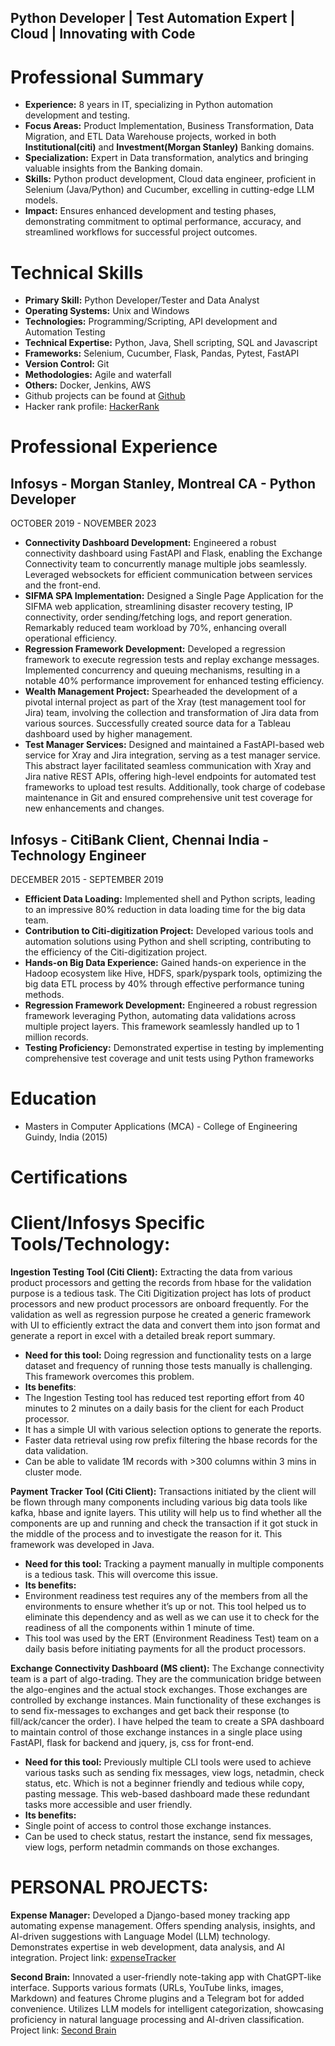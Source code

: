 ## Python Developer | Test Automation Expert | Cloud | Innovating with Code

# Professional Summary

- **Experience:** 8 years in IT, specializing in Python automation development and testing.
- **Focus Areas:** Product Implementation, Business Transformation, Data Migration, and ETL Data Warehouse projects, worked in both **Institutional(citi)** and **Investment(Morgan Stanley)** Banking domains.
- **Specialization:** Expert in Data transformation, analytics and bringing valuable insights from the Banking domain.
- **Skills:** Python product development, Cloud data engineer, proficient in Selenium (Java/Python) and Cucumber, excelling in cutting-edge LLM models.
- **Impact:** Ensures enhanced development and testing phases, demonstrating commitment to optimal performance, accuracy, and streamlined workflows for successful project outcomes.

# Technical Skills

- **Primary Skill:** Python Developer/Tester and Data Analyst
- **Operating Systems:** Unix and Windows
- **Technologies:** Programming/Scripting, API development and Automation Testing 
- **Technical Expertise:** Python, Java, Shell scripting, SQL and Javascript
- **Frameworks:** Selenium, Cucumber,  Flask, Pandas, Pytest, FastAPI
- **Version Control:** Git
- **Methodologies:** Agile and waterfall
- **Others:** Docker, Jenkins, AWS
- Github projects can be found at [Github](https://github.com/manimaran990)
- Hacker rank profile: [HackerRank](https://www.hackerrank.com/m4n1g)

# Professional Experience

## Infosys - Morgan Stanley, Montreal CA - Python Developer
OCTOBER 2019 - NOVEMBER 2023
- **Connectivity Dashboard Development:** Engineered a robust connectivity dashboard using FastAPI and Flask, enabling the Exchange Connectivity team to concurrently manage multiple jobs seamlessly. Leveraged websockets for efficient communication between services and the front-end.
- **SIFMA SPA Implementation:** Designed a Single Page Application for the SIFMA web application, streamlining disaster recovery testing, IP connectivity, order sending/fetching logs, and report generation. Remarkably reduced team workload by 70%, enhancing overall operational efficiency.
- **Regression Framework Development:** Developed a regression framework to execute regression tests and replay exchange messages. Implemented concurrency and queuing mechanisms, resulting in a notable 40% performance improvement for enhanced testing efficiency.
- **Wealth Management Project:** Spearheaded the development of a pivotal internal project as part of the Xray (test management tool for Jira) team, involving the collection and transformation of Jira data from various sources. Successfully created source data for a Tableau dashboard used by higher management.
- **Test Manager Services:** Designed and maintained a FastAPI-based web service for Xray and Jira integration, serving as a test manager service. This abstract layer facilitated seamless communication with Xray and Jira native REST APIs, offering high-level endpoints for automated test frameworks to upload test results. Additionally, took charge of codebase maintenance in Git and ensured comprehensive unit test coverage for new enhancements and changes.

## Infosys - CitiBank Client, Chennai India - Technology Engineer
DECEMBER 2015 - SEPTEMBER  2019
- **Efficient Data Loading:** Implemented shell and Python scripts, leading to an impressive 80% reduction in data loading time for the big data team.
- **Contribution to Citi-digitization Project:** Developed various tools and automation solutions using Python and shell scripting, contributing to the efficiency of the Citi-digitization project.
- **Hands-on Big Data Experience:** Gained hands-on experience in the Hadoop ecosystem like Hive, HDFS, spark/pyspark tools, optimizing the big data ETL process by 40% through effective performance tuning methods.
- **Regression Framework Development:** Engineered a robust regression framework leveraging Python, automating data validations across multiple project layers. This framework seamlessly handled up to 1 million records.
- **Testing Proficiency:** Demonstrated expertise in testing by implementing comprehensive test coverage and unit tests using Python frameworks

# Education

- Masters in Computer Applications (MCA) - College of Engineering Guindy, India (2015)

# Certifications

<div data-iframe-width="150" data-iframe-height="270" data-share-badge-id="42212cde-2a66-49d1-bc36-db7ce86a8d71" data-share-badge-host="https://www.credly.com"></div><script type="text/javascript" async src="//cdn.credly.com/assets/utilities/embed.js"></script>
<div data-iframe-width="150" data-iframe-height="270" data-share-badge-id="fb5a8646-cd28-408f-ab43-a7d4272e4798" data-share-badge-host="https://www.credly.com"></div><script type="text/javascript" async src="//cdn.credly.com/assets/utilities/embed.js"></script>
<div data-iframe-width="150" data-iframe-height="270" data-share-badge-id="3aa31656-37d1-4466-ba3f-ae2334bdb450" data-share-badge-host="https://www.credly.com"></div><script type="text/javascript" async src="//cdn.credly.com/assets/utilities/embed.js"></script>
<div data-iframe-width="150" data-iframe-height="270" data-share-badge-id="852d2d50-5ab1-43e0-ae96-6fbe211cdfdc" data-share-badge-host="https://www.credly.com"></div><script type="text/javascript" async src="//cdn.credly.com/assets/utilities/embed.js"></script>
<div data-iframe-width="150" data-iframe-height="270" data-share-badge-id="1baa609f-b7b6-4cc1-a184-9ef182203540" data-share-badge-host="https://www.credly.com"></div><script type="text/javascript" async src="//cdn.credly.com/assets/utilities/embed.js"></script>
<div data-iframe-width="150" data-iframe-height="270" data-share-badge-id="c2b129c2-5ca8-4b6f-a4ed-d8c7911f1a8b" data-share-badge-host="https://www.credly.com"></div><script type="text/javascript" async src="//cdn.credly.com/assets/utilities/embed.js"></script>

# Client/Infosys Specific Tools/Technology:
**Ingestion Testing Tool (Citi Client):** Extracting the data from various product processors and getting the records from hbase for the validation purpose is a tedious task. The Citi Digitization project has lots of product processors and new product processors are onboard frequently. For the validation as well as regression purpose he created a generic framework with UI to efficiently extract the data and convert them into json format and generate a report in excel with a detailed break report summary.
- **Need for this tool:**  Doing regression and functionality tests on a large dataset and frequency of running those tests manually is challenging. This framework overcomes this problem.
- **Its benefits**:
- The Ingestion Testing tool has reduced test reporting effort from 40 minutes to 2 minutes on a daily basis for the client for each Product processor.
- It has a simple UI with various selection options to generate the reports.
- Faster data retrieval using row prefix filtering the hbase records for the data validation.
- Can be able to validate 1M records with >300 columns within 3 mins in cluster mode.

**Payment Tracker Tool (Citi Client):**
Transactions initiated by the client will be flown through many components including various big data tools like kafka, hbase and ignite layers. This utility will help us to find whether all the components are up and running and check the transaction if it got stuck in the middle of the process and to investigate the reason for it. This framework was developed in Java.
- **Need for this tool:** Tracking a payment manually in multiple components is a tedious task. This will overcome this issue.
- **Its benefits:**
- Environment readiness test requires any of the members from all the environments to ensure whether it’s up or not. This tool helped us to eliminate this dependency and as well as we can use it to check for the readiness of all the components within 1 minute of time.
- This tool was used by the ERT (Environment Readiness Test) team on a daily basis before initiating payments for all the product processors.


**Exchange Connectivity Dashboard (MS client):**
The Exchange connectivity team is a part of algo-trading. They are the communication bridge between the algo-engines and the actual stock exchanges. Those exchanges are controlled by exchange instances. Main functionality of these exchanges is to send fix-messages to exchanges and get back their response (to fill/ack/cancer the order). I have helped the team to create a SPA dashboard to maintain control of those exchange instances in a single place using FastAPI, flask for backend and jquery, js, css for front-end.
- **Need for this tool:** Previously multiple CLI tools were used to achieve various tasks such as sending fix messages, view logs, netadmin, check status, etc. Which is not a beginner friendly and tedious while copy, pasting message. This web-based dashboard made these redundant tasks more accessible and user friendly.
- **Its benefits:**
- Single point of access to control those exchange instances.
- Can be used to check status, restart the instance, send fix messages, view logs, perform netadmin commands on those exchanges.


# PERSONAL PROJECTS:
**Expense Manager:**
Developed a Django-based money tracking app automating expense management. Offers spending analysis, insights, and AI-driven suggestions with Language Model (LLM) technology. Demonstrates expertise in web development, data analysis, and AI integration.
Project link: [expenseTracker](https://github.com/manimaran990/expenseTracker)

**Second Brain:** 
Innovated a user-friendly note-taking app with ChatGPT-like interface.
Supports various formats (URLs, YouTube links, images, Markdown) and features Chrome plugins and a Telegram bot for added convenience.
Utilizes LLM models for intelligent categorization, showcasing proficiency in natural language processing and AI-driven classification.
Project link: [Second Brain](https://github.com/manimaran990/secondBrain)

